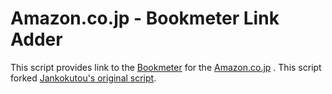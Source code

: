 Amazon.co.jp - Bookmeter Link Adder
===================================

This script provides link to the [Bookmeter][bm] for the [Amazon.co.jp][aj] .
This script forked [Jankokutou's original script](http://userscripts.org/scripts/show/99898).

[bm]: http://book.akahoshitakuya.com/ "読書メーター"
[aj]: http://www.amazon.co.jp/
